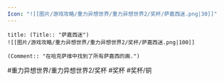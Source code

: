 ```yaml
---
Icon: "![[图片/游戏攻略/重力异想世界/重力异想世界2/奖杯/萨嘉西迷.png|30]]"
---
```

```ad-common-bronze-trophy
title: (Title:: "萨嘉西迷")
![[图片/游戏攻略/重力异想世界/重力异想世界2/奖杯/萨嘉西迷.png|100]]

(Comment:: "在哈克萨维中找到了所有萨嘉西的画.")
```

#重力异想世界/重力异想世界2/奖杯 #奖杯 #奖杯/铜
